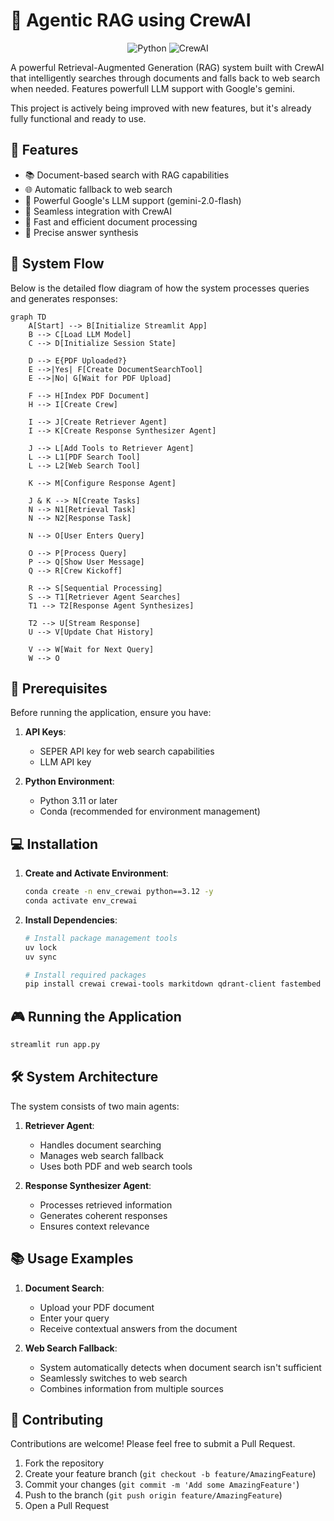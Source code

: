 
# 🤖 Agentic RAG using CrewAI

<div align="center">


![Python](https://img.shields.io/badge/python-v3.11+-blue.svg)
![CrewAI](https://img.shields.io/badge/CrewAI-Latest-green)


</div>
A powerful Retrieval-Augmented Generation (RAG) system built with CrewAI that intelligently searches through documents and falls back to web search when needed. Features powerfull LLM support with Google's gemini.


This project is actively being improved with new features, but it's already fully functional and ready to use.


## 🌟 Features

- 📚 Document-based search with RAG capabilities
- 🌐 Automatic fallback to web search
- 🤖 Powerful Google's LLM support (gemini-2.0-flash)
- 🔄 Seamless integration with CrewAI
- 💨 Fast and efficient document processing
- 🎯 Precise answer synthesis

## 🔄 System Flow

Below is the detailed flow diagram of how the system processes queries and generates responses:

```mermaid
graph TD
    A[Start] --> B[Initialize Streamlit App]
    B --> C[Load LLM Model]
    C --> D[Initialize Session State]
    
    D --> E{PDF Uploaded?}
    E -->|Yes| F[Create DocumentSearchTool]
    E -->|No| G[Wait for PDF Upload]
    
    F --> H[Index PDF Document]
    H --> I[Create Crew]
    
    I --> J[Create Retriever Agent]
    I --> K[Create Response Synthesizer Agent]
    
    J --> L[Add Tools to Retriever Agent]
    L --> L1[PDF Search Tool]
    L --> L2[Web Search Tool]
    
    K --> M[Configure Response Agent]
    
    J & K --> N[Create Tasks]
    N --> N1[Retrieval Task]
    N --> N2[Response Task]
    
    N --> O[User Enters Query]
    
    O --> P[Process Query]
    P --> Q[Show User Message]
    Q --> R[Crew Kickoff]
    
    R --> S[Sequential Processing]
    S --> T1[Retriever Agent Searches]
    T1 --> T2[Response Agent Synthesizes]
    
    T2 --> U[Stream Response]
    U --> V[Update Chat History]
    
    V --> W[Wait for Next Query]
    W --> O
```

## 🚀 Prerequisites

Before running the application, ensure you have:

1. **API Keys**:
   - SEPER API key for web search capabilities
   - LLM API key 

2. **Python Environment**:
   - Python 3.11 or later
   - Conda (recommended for environment management)

## 💻 Installation

1. **Create and Activate Environment**:
   ```bash
   conda create -n env_crewai python==3.12 -y
   conda activate env_crewai
   ```

2. **Install Dependencies**:
   ```bash
   # Install package management tools
   uv lock
   uv sync

   # Install required packages
   pip install crewai crewai-tools markitdown qdrant-client fastembed
   ```

## 🎮 Running the Application

  ```bash
  streamlit run app.py
  ```

## 🛠️ System Architecture

The system consists of two main agents:

1. **Retriever Agent**:
   - Handles document searching
   - Manages web search fallback
   - Uses both PDF and web search tools

2. **Response Synthesizer Agent**:
   - Processes retrieved information
   - Generates coherent responses
   - Ensures context relevance

## 📚 Usage Examples

1. **Document Search**:
   - Upload your PDF document
   - Enter your query
   - Receive contextual answers from the document

2. **Web Search Fallback**:
   - System automatically detects when document search isn't sufficient
   - Seamlessly switches to web search
   - Combines information from multiple sources

## 🤝 Contributing

Contributions are welcome! Please feel free to submit a Pull Request.

1. Fork the repository
2. Create your feature branch (`git checkout -b feature/AmazingFeature`)
3. Commit your changes (`git commit -m 'Add some AmazingFeature'`)
4. Push to the branch (`git push origin feature/AmazingFeature`)
5. Open a Pull Request


